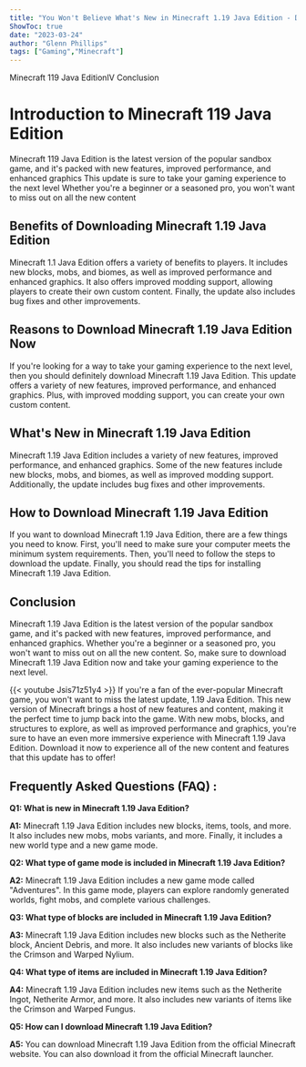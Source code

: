 ```yaml
---
title: "You Won't Believe What's New in Minecraft 1.19 Java Edition - Download Now!"
ShowToc: true 
date: "2023-03-24"
author: "Glenn Phillips" 
tags: ["Gaming","Minecraft"]
---
```

Minecraft 119 Java EditionIV Conclusion

# Introduction to Minecraft 119 Java Edition
Minecraft 119 Java Edition is the latest version of the popular sandbox game, and it's packed with new features, improved performance, and enhanced graphics This update is sure to take your gaming experience to the next level Whether you're a beginner or a seasoned pro, you won't want to miss out on all the new content 

## Benefits of Downloading Minecraft 1.19 Java Edition
Minecraft 1.1 Java Edition offers a variety of benefits to players. It includes new blocks, mobs, and biomes, as well as improved performance and enhanced graphics. It also offers improved modding support, allowing players to create their own custom content. Finally, the update also includes bug fixes and other improvements. 

## Reasons to Download Minecraft 1.19 Java Edition Now
If you're looking for a way to take your gaming experience to the next level, then you should definitely download Minecraft 1.19 Java Edition. This update offers a variety of new features, improved performance, and enhanced graphics. Plus, with improved modding support, you can create your own custom content. 

## What's New in Minecraft 1.19 Java Edition
Minecraft 1.19 Java Edition includes a variety of new features, improved performance, and enhanced graphics. Some of the new features include new blocks, mobs, and biomes, as well as improved modding support. Additionally, the update includes bug fixes and other improvements. 

## How to Download Minecraft 1.19 Java Edition
If you want to download Minecraft 1.19 Java Edition, there are a few things you need to know. First, you'll need to make sure your computer meets the minimum system requirements. Then, you'll need to follow the steps to download the update. Finally, you should read the tips for installing Minecraft 1.19 Java Edition. 

## Conclusion
Minecraft 1.19 Java Edition is the latest version of the popular sandbox game, and it's packed with new features, improved performance, and enhanced graphics. Whether you're a beginner or a seasoned pro, you won't want to miss out on all the new content. So, make sure to download Minecraft 1.19 Java Edition now and take your gaming experience to the next level.

{{< youtube Jsis71z51y4 >}} 
If you're a fan of the ever-popular Minecraft game, you won't want to miss the latest update, 1.19 Java Edition. This new version of Minecraft brings a host of new features and content, making it the perfect time to jump back into the game. With new mobs, blocks, and structures to explore, as well as improved performance and graphics, you're sure to have an even more immersive experience with Minecraft 1.19 Java Edition. Download it now to experience all of the new content and features that this update has to offer!

## Frequently Asked Questions (FAQ) :
**Q1: What is new in Minecraft 1.19 Java Edition?**

**A1:** Minecraft 1.19 Java Edition includes new blocks, items, tools, and more. It also includes new mobs, mobs variants, and more. Finally, it includes a new world type and a new game mode.

**Q2: What type of game mode is included in Minecraft 1.19 Java Edition?**

**A2:** Minecraft 1.19 Java Edition includes a new game mode called "Adventures". In this game mode, players can explore randomly generated worlds, fight mobs, and complete various challenges.

**Q3: What type of blocks are included in Minecraft 1.19 Java Edition?**

**A3:** Minecraft 1.19 Java Edition includes new blocks such as the Netherite block, Ancient Debris, and more. It also includes new variants of blocks like the Crimson and Warped Nylium.

**Q4: What type of items are included in Minecraft 1.19 Java Edition?**

**A4:** Minecraft 1.19 Java Edition includes new items such as the Netherite Ingot, Netherite Armor, and more. It also includes new variants of items like the Crimson and Warped Fungus.

**Q5: How can I download Minecraft 1.19 Java Edition?**

**A5:** You can download Minecraft 1.19 Java Edition from the official Minecraft website. You can also download it from the official Minecraft launcher.



